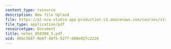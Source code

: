 ```yaml
---
content_type: resource
description: New file Uplaod
file: https://ol-ocw-studio-app-production.s3.amazonaws.com/courses/sts-464-cultural-history-of-technology-spring-2005/46bc568f0b0fd8fb527f600e02fc2224_notes_050308_5.pdf
file_type: application/pdf
resourcetype: Document
title: notes_050308_5.pdf
uid: 46bc568f-0b0f-d8fb-527f-600e02fc2224
---
```

